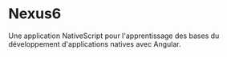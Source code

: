 # Nexus6
Une application NativeScript pour l'apprentissage des bases du développement d'applications natives avec Angular.
